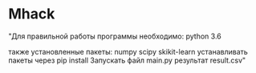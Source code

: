# Mhack

"Для правильной работы программы необходимо:
python 3.6

также установленные пакеты:
numpy scipy skikit-learn
устанавливать пакеты  через pip install  <packet-name>
Запускать файл main.py
результат result.csv"
